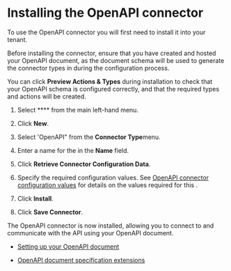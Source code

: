 # Installing the OpenAPI connector

<head>
  <meta name="guidename" content="Flow"/>
  <meta name="context" content="GUID-a97ebe57-1766-4e13-aa61-d4a03bc49714"/>
</head>


To use the OpenAPI connector you will first need to install it into your tenant.

Before installing the connector, ensure that you have created and hosted your OpenAPI document, as the document schema will be used to generate the connector types in during the configuration process.

You can click **Preview Actions & Types** during installation to check that your OpenAPI schema is configured correctly, and that the required types and actions will be created.

1.  Select **** from the main left-hand menu.

2.  Click **New**.

3.  Select 'OpenAPI" from the **Connector Type**menu.

4.  Enter a name for the in the **Name** field.

5.  Click **Retrieve Connector Configuration Data**.

6.  Specify the required configuration values. See [OpenAPI connector configuration values](flo-OpenAPI-connector-configuration_ef57ce5b-71ef-410e-848f-a1403d5f630b.md) for details on the values required for this .

7.  Click **Install**.

8.  Click **Save Connector**.


The OpenAPI connector is now installed, allowing you to connect to and communicate with the API using your OpenAPI document.

-   [Setting up your OpenAPI document](flo-OpenAPI-connector-document_34619894-c8c6-4ea2-8218-0b8fde37b450.md)

-   [OpenAPI document specification extensions](flo-OpenAPI-connector-extensions_a6b9ffd3-cfb6-4423-ad3c-b3209b2f5a80.md)